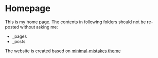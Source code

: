 # Homepage

This is my home page. The contents in following folders should not be re-posted without asking me:

 - _pages
 - _posts

The website is created based on [minimal-mistakes theme](https://mmistakes.github.io/minimal-mistakes/)

